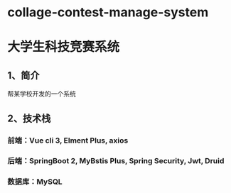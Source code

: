 # collage-contest-manage-system
# 大学生科技竞赛系统
## 1、简介
帮某学校开发的一个系统

## 2、技术栈
### 前端：Vue cli 3, Elment Plus, axios
### 后端：SpringBoot 2, MyBstis Plus, Spring Security, Jwt, Druid
### 数据库：MySQL
